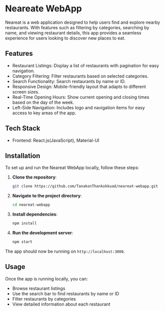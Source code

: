 
# Neareate WebApp

Neareat is a web application designed to help users find and explore nearby restaurants. With features such as filtering by categories, searching by name, and viewing restaurant details, this app provides a seamless experience for users looking to discover new places to eat.



## Features
- Restaurant Listings: Display a list of restaurants with pagination for easy navigation.
- Category Filtering: Filter restaurants based on selected categories.
- Search Functionality: Search restaurants by name or ID.
- Responsive Design: Mobile-friendly layout that adapts to different screen sizes.
- Real-Time Opening Hours: Show current opening and closing times based on the day of the week.
- Left-Side Navigation: Includes logo and navigation items for easy access to key areas of the app.
## Tech Stack
- Frontend: React.js(JavaScript), Material-UI
## Installation

To set up and run the Neareat WebApp locally, follow these steps:

1. **Clone the repository**:
    ```sh
    git clone https://github.com/TanakonThankokkuad/neareat-webapp.git
    ```

2. **Navigate to the project directory**:
    ```sh
    cd neareat-webapp
    ```

3. **Install dependencies**:
    ```sh
    npm install
    ```

4. **Run the development server**:
    ```sh
    npm start
    ```

The app should now be running on `http://localhost:3000`.
## Usage
Once the app is running locally, you can:

- Browse restaurant listings
- Use the search bar to find restaurants by name or ID
- Filter restaurants by categories
- View detailed information about each restaurant
